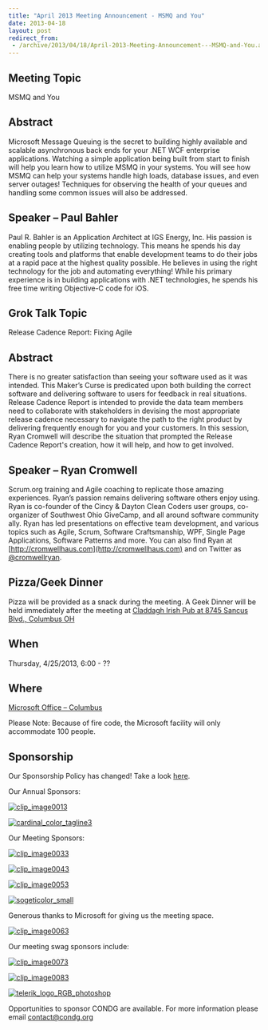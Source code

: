 ```yaml
---
title: "April 2013 Meeting Announcement - MSMQ and You"
date: 2013-04-18
layout: post
redirect_from:
 - /archive/2013/04/18/April-2013-Meeting-Announcement---MSMQ-and-You.aspx
---
```


## Meeting Topic

MSMQ and You

## Abstract

Microsoft Message Queuing is the secret to building highly available and scalable asynchronous back ends for your .NET WCF enterprise applications. Watching a simple application being built from start to finish will help you learn how to utilize MSMQ in your systems. You will see how MSMQ can help your systems handle high loads, database issues, and even server outages! Techniques for observing the health of your queues and handling some common issues will also be addressed.

## Speaker – Paul Bahler

Paul R. Bahler is an Application Architect at IGS Energy, Inc. His passion is enabling people by utilizing technology. This means he spends his day creating tools and platforms that enable development teams to do their jobs at a rapid pace at the highest quality possible. He believes in using the right technology for the job and automating everything! While his primary experience is in building applications with .NET technologies, he spends his free time writing Objective-C code for iOS.

## Grok Talk Topic

Release Cadence Report: Fixing Agile

## Abstract

There is no greater satisfaction than seeing your software used as it was intended. This Maker’s Curse is predicated upon both building the correct software and delivering software to users for feedback in real situations. Release Cadence Report is intended to provide the data team members need to collaborate with stakeholders in devising the most appropriate release cadence necessary to navigate the path to the right product by delivering frequently enough for you and your customers. In this session, Ryan Cromwell will describe the situation that prompted the Release Cadence Report's creation, how it will help, and how to get involved.

## Speaker – Ryan Cromwell

Scrum.org training and Agile coaching to replicate those amazing experiences. Ryan’s passion remains delivering software others enjoy using. Ryan is co-founder of the Cincy & Dayton Clean Coders user groups, co-organizer of Southwest Ohio GiveCamp, and all around software community ally. Ryan has led presentations on effective team development, and various topics such as Agile, Scrum, Software Craftsmanship, WPF, Single Page Applications, Software Patterns and more. You can also find Ryan at  [http://cromwellhaus.com](http://cromwellhaus.com) and on Twitter as [@cromwellryan](https://twitter.com/cromwellryan).

## Pizza/Geek Dinner

Pizza will be provided as a snack during the meeting. A Geek Dinner will be held immediately after the meeting at [Claddagh Irish Pub at 8745 Sancus Blvd., Columbus OH](http://www.bing.com/local/details.aspx?lid=YN671x11725012&amp;qt=yp&amp;what=claddagh&amp;where=Columbus,+Ohio&amp;s_cid=ansPhBkYp02&amp;mkt=en-us&amp;q=claddagh&amp;FORM=LARE)

## When

Thursday, 4/25/2013, 6:00 - ??

## Where

[Microsoft Office – Columbus](http://maps.google.com/maps?f=q&amp;hl=en&amp;q=8800+Lyra+Dr.+Columbus,+OH+43240&amp;om=1)

Please Note: Because of fire code, the Microsoft facility will only accommodate 100 people.

## Sponsorship

Our Sponsorship Policy has changed! Take a look [here](http://www.condg.org/documents/Sponsorship%20Policy.pdf).

Our Annual Sponsors:

[![clip_image0013](http://condg.org/images/condg_org/Windows-Live-Writer/January-2013-Meeting-Announcement--_DBCD/clip_image0013_836cae65-6416-43f8-9634-cdf52c5f00a8.jpg "clip_image0013")](http://www.improvingenterprises.com)

[![cardinal_color_tagline3](http://condg.org/images/condg_org/Windows-Live-Writer/April-2013-Meeting-Announcement---MSMQ-a_B4CC/cardinal_color_tagline3_aa7a59d8-6af9-4071-a3c6-715999b671b0.jpg "cardinal_color_tagline3")](http://www.cardinalsolutions.com)

Our Meeting Sponsors:

[![clip_image0033](http://condg.org/images/condg_org/Windows-Live-Writer/January-2013-Meeting-Announcement--_DBCD/clip_image0033_345d4739-b377-4eef-b0cc-de2ce488a588.png "clip_image0033")](http://hmbnet.com)

[![clip_image0043](http://condg.org/images/condg_org/Windows-Live-Writer/January-2013-Meeting-Announcement--_DBCD/clip_image0043_1957482a-841d-4ea5-a04d-97057017247b.jpg "clip_image0043")](http://iccohio.com)

[![clip_image0053](http://condg.org/images/condg_org/Windows-Live-Writer/January-2013-Meeting-Announcement--_DBCD/clip_image0053_2dcab694-3305-4217-bd01-3197dce29f31.png "clip_image0053")](http://www.appdynamics.com)

[![sogeticolor_small](http://condg.org/images/condg_org/Windows-Live-Writer/January-2013-Meeting-Announcement--_DBCD/sogeticolor_small_thumb.gif "sogeticolor_small")](http://us.sogeti.com)

Generous thanks to Microsoft for giving us the meeting space.

[![clip_image0063](http://condg.org/images/condg_org/Windows-Live-Writer/January-2013-Meeting-Announcement--_DBCD/clip_image0063_017112b5-ebbc-4d6b-9105-9a99563d1af4.png "clip_image0063")](http://www.microsoft.com)

Our meeting swag sponsors include:

[![clip_image0073](http://condg.org/images/condg_org/Windows-Live-Writer/January-2013-Meeting-Announcement--_DBCD/clip_image0073_813519ba-ec40-4014-b290-0f59941c9ad2.gif "clip_image0073")](http://www.jetbrains.com/)

[![clip_image0083](http://condg.org/images/condg_org/Windows-Live-Writer/January-2013-Meeting-Announcement--_DBCD/clip_image0083_5c7c9dad-55ae-4900-8acf-50958e89728c.png "clip_image0083")](http://tekpub.com)

[![telerik_logo_RGB_photoshop](http://condg.org/images/condg_org/Windows-Live-Writer/January-2013-Meeting-Announcement--_DBCD/telerik_logo_RGB_photoshop_thumb.jpg "telerik_logo_RGB_photoshop")](http://www.telerik.com)

Opportunities to sponsor CONDG are available. For more information please email [contact@condg.org](mailto:contact@condg.org)

